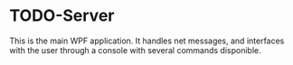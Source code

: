 # TODO-Server
This is the main WPF application. It handles net messages, and interfaces with the user
through a console with several commands disponible.
